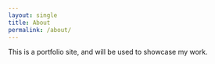 ```yaml
---
layout: single
title: About
permalink: /about/
---
```


This is a portfolio site, and will be used to showcase my work.
